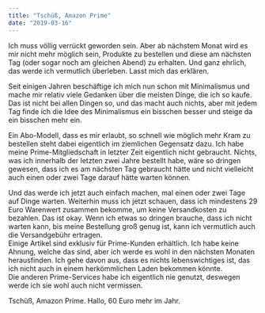 ```yaml
---
title: "Tschüß, Amazon Prime"
date: "2019-03-16"
---
```


Ich muss völlig verrückt geworden sein. Aber ab nächstem Monat wird es mir nicht mehr möglich sein, Produkte zu bestellen und diese am nächsten Tag (oder sogar noch am gleichen Abend) zu erhalten. Und ganz ehrlich, das werde ich vermutlich überleben. Lasst mich das erklären.

Seit einigen Jahren beschäftige ich mich nun schon mit Minimalismus und mache mir relativ viele Gedanken über die meisten Dinge, die ich so kaufe. Das ist nicht bei allen Dingen so, und das macht auch nichts, aber mit jedem Tag finde ich die Idee des Minimalismus ein bisschen besser und steige da ein bisschen mehr ein.  

Ein Abo-Modell, dass es mir erlaubt, so schnell wie möglich mehr Kram zu bestellen steht dabei eigentlich im ziemlichen Gegensatz dazu. Ich habe meine Prime-Mitgliedschaft in letzter Zeit eigentlich nicht gebraucht. Nichts, was ich innerhalb der letzten zwei Jahre bestellt habe, wäre so dringen gewesen, dass ich es am nächsten Tag gebraucht hätte und nicht vielleicht auch einen oder zwei Tage darauf hätte warten können.

Und das werde ich jetzt auch einfach machen, mal einen oder zwei Tage auf Dinge warten. Weiterhin muss ich jetzt schauen, dass ich mindestens 29 Euro Warenwert zusammen bekomme, um keine Versandkosten zu bezahlen. Das ist okay. Wenn ich etwas so dringen brauche, dass ich nicht warten kann, bis meine Bestellung groß genug ist, kann ich vermutlich auch die Versandgebühr ertragen.   
Einige Artikel sind exklusiv für Prime-Kunden erhältlich. Ich habe keine Ahnung, welche das sind, aber ich werde es wohl in den nächsten Monaten herausfinden. Ich gehe davon aus, dass es nichts lebenswichtiges ist, das ich nicht auch in einem herkömmlichen Laden bekommen könnte.  
Die anderen Prime-Services habe ich eigentlich nie genutzt, deswegen werde ich sie wohl auch nicht vermissen.

Tschüß, Amazon Prime. Hallo, 60 Euro mehr im Jahr.
